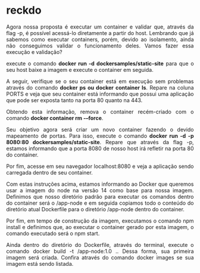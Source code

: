 # reckdo

<p align="justify">Agora nossa proposta é executar um container e validar que, através da flag -p, é possível acessá-lo diretamente a partir do host. Lembrando que já sabemos como executar containers, porém, devido ao isolamento, ainda não conseguimos validar o funcionamento deles. Vamos fazer essa execução e validação?</p>

<p align="justify">execute o comando <b>docker run -d dockersamples/static-site</b> para que o seu host baixe a imagem e execute o container em seguida.</p>

<p align="justify">A seguir, verifique se o seu container está em execução sem problemas através do comando <b>docker ps ou docker container ls</b>. Repare na coluna PORTS e veja que seu container está informando que possui uma aplicação que pode ser exposta tanto na porta 80 quanto na 443.</p>

<p align="justify">Obtendo esta informação, remova o container recém-criado com o comando <b>docker container rm <id-do-container> -–force</b>.</p>

<p align="justify">Seu objetivo agora será criar um novo container fazendo o devido mapeamento de portas. Para isso, execute o comando <b>docker run -d -p 8080:80 dockersamples/static-site</b>. Repare que através da flag -p, estamos informando que a porta 8080 de nosso host irá refletir na porta 80 do container.</p>

<p align="justify">Por fim, acesse em seu navegador localhost:8080 e veja a aplicação sendo carregada dentro de seu container.</p>

<p align="justify">Com estas instruções acima, estamos informando ao Docker que queremos usar a imagem do node na versão 14 como base para nossa imagem. Definimos que nosso diretório padrão para executar os comandos dentro do container será o /app-node e em seguida copiamos todo o conteúdo do diretório atual Dockerfile para o diretório /app-node dentro do container.</p>

<p align="justify">Por fim, em tempo de construção da imagem, executamos o comando npm install e definimos que, ao executar o container gerado por esta imagem, o comando executado será o npm start.</p>

<p align="justify">Ainda dentro do diretório do Dockerfile, através do terminal, execute o comando docker build -t <seu-nome-de-usuario-do-docker-hub>/app-node:1.0 .. Dessa forma, sua primeira imagem será criada. Confira através do comando docker images se sua imagem está sendo listada.</p>
